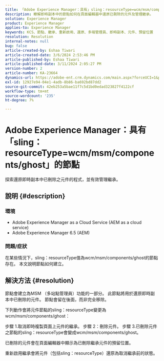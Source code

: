 ```yaml
---
title: 「Adobe Experience Manager：具有」sling：resourceType=wcm/msm/components/ghost」的節點
description: 瞭解即時副本中的節點如何在頁面編輯器中還原已刪除的元件及管理繼承。
solution: Experience Manager
product: Experience Manager
applies-to: Experience Manager
keywords: KCS、節點、繼承、重新啟用、還原、多端管理員、即時副本、元件、預留位置
resolution: Resolution
internal-notes: null
bug: false
article-created-by: Eshaa Tiwari
article-created-date: 3/6/2024 2:53:46 PM
article-published-by: Eshaa Tiwari
article-published-date: 3/11/2024 2:05:27 PM
version-number: 2
article-number: KA-23664
dynamics-url: https://adobe-ent.crm.dynamics.com/main.aspx?forceUCI=1&pagetype=entityrecord&etn=knowledgearticle&id=5deea651-c9db-ee11-904d-6045bd006b4b
exl-id: 12927e94-04e1-4adb-8b86-ba692bd87dd2
source-git-commit: 42eb253a5bae11f7c5d1bd0edad323827f4122cf
workflow-type: tm+mt
source-wordcount: '235'
ht-degree: 7%

---
```


# Adobe Experience Manager：具有「sling：resourceType=wcm/msm/components/ghost」的節點


探索還原即時副本中已刪除之元件的程式，並有效管理繼承。

## 說明 {#description}


### 環境

- Adobe Experience Manager as a Cloud Service (AEM as a cloud service)
- Adobe Experience Manager 6.5 (AEM)


### 問題/症狀

在某些情況下，sling：resourceType值為wcm/msm/components/ghost的節點存在。 本文說明節點如何建立。


## 解決方法 {#resolution}


節點會建立為MSM （多站點管理員）功能的一部分。 此節點將用於還原即時副本中已刪除的元件。 節點會留在後面，而非完全移除。

下列動作會將元件節點的sling：resourceType變更為wcm/msm/components/ghost：

步驟 1.取消即時複製頁面上元件的繼承。
步驟 2：刪除元件。
步驟 3.已刪除元件之節點的sling：resourceType會變成wcm/msm/components/ghost。

已刪除的元件會在頁面編輯器中顯示為已刪除繼承元件的預留位置。

重新啟用繼承會將元件（包括sling：resourceType）還原為取消繼承前的狀態。
